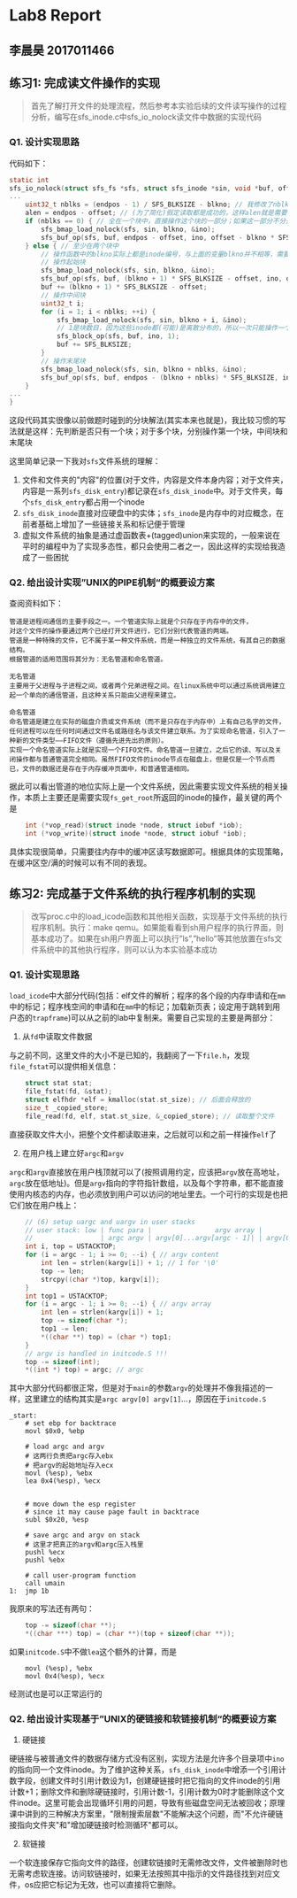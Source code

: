 # Lab8 Report
## 李晨昊 2017011466

## 练习1: 完成读文件操作的实现
> 首先了解打开文件的处理流程，然后参考本实验后续的文件读写操作的过程分析，编写在sfs_inode.c中sfs_io_nolock读文件中数据的实现代码

### Q1. 设计实现思路
代码如下：
```c
static int
sfs_io_nolock(struct sfs_fs *sfs, struct sfs_inode *sin, void *buf, off_t offset, size_t *alenp, bool write) {
...
    uint32_t nblks = (endpos - 1) / SFS_BLKSIZE - blkno; // 我修改了nblks的定义，比较方便我后面处理
    alen = endpos - offset; // (为了简化)假定读取都是成功的，这样alen就是需要读取的总长度
    if (nblks == 0) { // 全在一个块中，直接操作这个块的一部分；如果这一部分不分开处理，按照下面的逻辑会对这个块操作两次
        sfs_bmap_load_nolock(sfs, sin, blkno, &ino);
        sfs_buf_op(sfs, buf, endpos - offset, ino, offset - blkno * SFS_BLKSIZE);
    } else { // 至少在两个块中
        // 操作函数中的blkno实际上都是inode编号，与上面的变量blkno并不相等，需要sfs_bmap_load_nolock读出某个block到底是哪个inode
        // 操作起始块
        sfs_bmap_load_nolock(sfs, sin, blkno, &ino);
        sfs_buf_op(sfs, buf, (blkno + 1) * SFS_BLKSIZE - offset, ino, offset - blkno * SFS_BLKSIZE);
        buf += (blkno + 1) * SFS_BLKSIZE - offset;
        // 操作中间块
        uint32_t i;
        for (i = 1; i < nblks; ++i) {
            sfs_bmap_load_nolock(sfs, sin, blkno + i, &ino);
            // 1是块数目，因为这些inode都(可能)是离散分布的，所以一次只能操作一个块
            sfs_block_op(sfs, buf, ino, 1);
            buf += SFS_BLKSIZE;
        }
        // 操作末尾块
        sfs_bmap_load_nolock(sfs, sin, blkno + nblks, &ino);
        sfs_buf_op(sfs, buf, endpos - (blkno + nblks) * SFS_BLKSIZE, ino, 0);
    }
...
}
```
这段代码其实很像以前做题时碰到的分块解法(其实本来也就是)，我比较习惯的写法就是这样：先判断是否只有一个块；对于多个块，分别操作第一个块，中间块和末尾块

这里简单记录一下我对`sfs`文件系统的理解：
1. 文件和文件夹的"内容"的位置(对于文件，内容是文件本身内容；对于文件夹，内容是一系列`sfs_disk_entry`)都记录在`sfs_disk_inode`中。对于文件夹，每个`sfs_disk_entry`都占用一个inode
2. `sfs_disk_inode`直接对应硬盘中的实体；`sfs_inode`是内存中的对应概念，在前者基础上增加了一些链接关系和标记便于管理
3. 虚拟文件系统的抽象是通过虚函数表+(tagged)union来实现的，一般来说在平时的编程中为了实现多态性，都只会使用二者之一，因此这样的实现给我造成了一些困扰

### Q2. 给出设计实现”UNIX的PIPE机制“的概要设方案
查阅资料如下：
```
管道是进程间通信的主要手段之一。一个管道实际上就是个只存在于内存中的文件，
对这个文件的操作要通过两个已经打开文件进行，它们分别代表管道的两端。
管道是一种特殊的文件，它不属于某一种文件系统，而是一种独立的文件系统，有其自己的数据结构。
根据管道的适用范围将其分为：无名管道和命名管道。

无名管道
主要用于父进程与子进程之间，或者两个兄弟进程之间。在linux系统中可以通过系统调用建立起一个单向的通信管道，且这种关系只能由父进程来建立。

命名管道
命名管道是建立在实际的磁盘介质或文件系统（而不是只存在于内存中）上有自己名字的文件，任何进程可以在任何时间通过文件名或路径名与该文件建立联系。为了实现命名管道，引入了一种新的文件类型——FIFO文件（遵循先进先出的原则）。
实现一个命名管道实际上就是实现一个FIFO文件。命名管道一旦建立，之后它的读、写以及关闭操作都与普通管道完全相同。虽然FIFO文件的inode节点在磁盘上，但是仅是一个节点而已，文件的数据还是存在于内存缓冲页面中，和普通管道相同。
```

据此可以看出管道的地位实际上是一个文件系统，因此需要实现文件系统的相关操作，本质上主要还是需要实现`fs_get_root`所返回的inode的操作，最关键的两个是
```c
    int (*vop_read)(struct inode *node, struct iobuf *iob);
    int (*vop_write)(struct inode *node, struct iobuf *iob);
```
具体实现很简单，只需要往内存中的缓冲区读写数据即可。根据具体的实现策略，在缓冲区空/满的时候可以有不同的表现。

## 练习2: 完成基于文件系统的执行程序机制的实现
> 改写proc.c中的load_icode函数和其他相关函数，实现基于文件系统的执行程序机制。执行：make qemu。如果能看看到sh用户程序的执行界面，则基本成功了。如果在sh用户界面上可以执行”ls”,”hello”等其他放置在sfs文件系统中的其他执行程序，则可以认为本实验基本成功

### Q1. 设计实现思路
`load_icode`中大部分代码(包括：elf文件的解析；程序的各个段的内存申请和在`mm`中的标记；程序栈空间的申请和在`mm`中的标记；加载新页表；设定用于跳转到用户态的`trapframe`)可以从之前的lab中复制来。需要自己实现的主要是两部分：
1. 从`fd`中读取文件数据

与之前不同，这里文件的大小不是已知的，我翻阅了一下`file.h`，发现`file_fstat`可以提供相关信息：
```c
    struct stat stat;
    file_fstat(fd, &stat);
    struct elfhdr *elf = kmalloc(stat.st_size); // 后面会释放的
    size_t _copied_store;
    file_read(fd, elf, stat.st_size, &_copied_store); // 读取整个文件
```
直接获取文件大小，把整个文件都读取进来，之后就可以和之前一样操作`elf`了

2. 在用户栈上建立好`argc`和`argv`

`argc`和`argv`直接放在用户栈顶就可以了(按照调用约定，应该把`argv`放在高地址，`argc`放在低地址)。但是`argv`指向的字符指针数组，以及每个字符串，都不能直接使用内核态的内存，也必须放到用户可以访问的地址里去。一个可行的实现是也把它们放在用户栈上：
```c
    // (6) setup uargc and uargv in user stacks
    // user stack: low | func para |                argv array |              argv content | highest 
    //                 | argc argv | argv[0]...argv[argc - 1]| | argv[0]...argv[argc - 1]| |
    int i, top = USTACKTOP;
    for (i = argc - 1; i >= 0; --i) { // argv content
        int len = strlen(kargv[i]) + 1; // 1 for '\0'
        top -= len;
        strcpy((char *)top, kargv[i]);
    }
    int top1 = USTACKTOP;
    for (i = argc - 1; i >= 0; --i) { // argv array
        int len = strlen(kargv[i]) + 1;
        top -= sizeof(char *);
        top1 -= len;
        *((char **) top) = (char *) top1;
    }
    // argv is handled in initcode.S !!!
    top -= sizeof(int);
    *((int *) top) = argc; // argc
```
其中大部分代码都很正常，但是对于`main`的参数`argv`的处理并不像我描述的一样，这里建立的结构其实是`argc argv[0] argv[1]`...，原因在于`initcode.S`

```x86asm
_start:
    # set ebp for backtrace
    movl $0x0, %ebp

    # load argc and argv
    # 这两行负责把argc存入ebx
    # 把argv的起始地址存入ecx
    movl (%esp), %ebx
    lea 0x4(%esp), %ecx


    # move down the esp register
    # since it may cause page fault in backtrace
    subl $0x20, %esp

    # save argc and argv on stack
    # 这里才把真正的argv和argc压入栈里
    pushl %ecx
    pushl %ebx

    # call user-program function
    call umain
1:  jmp 1b
```

我原来的写法还有两句：
```c
    top -= sizeof(char **);
    *((char ***) top) = (char **)(top + sizeof(char **));
```
如果`initcode.S`中不做`lea`这个额外的计算，而是
```x86asm
    movl (%esp), %ebx
    movl 0x4(%esp), %ecx
```
经测试也是可以正常运行的

### Q2. 给出设计实现基于”UNIX的硬链接和软链接机制“的概要设方案
1. 硬链接

硬链接与被普通文件的数据存储方式没有区别，实现方法是允许多个目录项中`ino`的指向同一个文件inode。为了维护这种关系，`sfs_disk_inode`中增添一个引用计数字段，创建文件时引用计数设为1，创建硬链接时把它指向的文件inode的引用计数+1；删除文件和删除硬链接时，引用计数-1，引用计数为0时才能删除这个文件inode。这里可能会出现循环引用的问题，导致有些磁盘空间无法被回收；原理课中讲到的三种解决方案里，"限制搜索层数"不能解决这个问题，而"不允许硬链接指向文件夹"和"增加硬链接时检测循环"都可以。

2. 软链接

一个软连接保存它指向文件的路径，创建软链接时无需修改文件，文件被删除时也无需考虑软连接。访问软链接时，如果无法按照其中指示的文件路径找到对应文件，os应把它标记为无效，也可以直接将它删除。